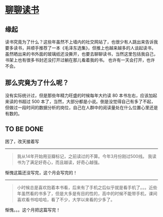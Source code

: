 # [聊聊读书](https://github.com/yihong0618/gitblog/issues/275)

## 缘起

读书究竟为了什么？这些年虽然不上墙内的社交网站了，也很少有人跳出来告诉我要多读书，并顺手推荐了一本《毛泽东选集》，但推上也越来越多的人谈起读书，虽然晒出来的书外面的玻璃纸还没撕开，也要去聊聊读书，当然这里包括我自己，书架上也有很多书封还没打开过躺在那儿看着我的书。
也许有一天会打开，也许不会。

## 那么究竟为了什么呢？

没有实际统计过，但是那些年精力旺盛的时候每年大约读 80 本书左右，应该加起来读的书超过 500 本了，当然，大部分都是小说。倒是没觉得自己有多了不起，但做过一段时间的数据分析的岗位，自己在人群中的阅读量处在什么位置心里还是有数的。

## TO BE DONE

困了，改天接着写

---

> 我从14年开始用豆瓣标记，之前读过的不算。今年3月份刚过500线。 我读书为了满足好奇心，而且越读，好奇心越强。

惭愧这篇还没写完，这个月会写完的！

---

> 小时候总是喜欢抱着本书看，后来有了手机之后似乎就是看手机了。。。近些年虽然看的书多了，但是大多是有目的性的，高中的时候不能带手机，课间喜欢看书哈哈哈，看了不少，大学以来看的少多了。

惭愧。。。这个月把这篇写完！